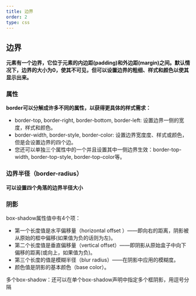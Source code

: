 ```yaml
---
title: 边界
order: 2
type: css
---
```


## 边界

**元素有一个边界，它位于元素的内边距(padding)和外边距(margin)之间。默认情况下，边界的大小为0，使其不可见，但可以设置边界的粗细、样式和颜色以使其显示出来。**

### 属性

**border可以分解成许多不同的属性，以获得更具体的样式需求：**
- border-top, border-right, border-bottom, border-left: 设置边界一侧的宽度，样式和颜色。
- border-width, border-style, border-color: 设置边界宽度度、样式或颜色，但是会设置边界的四个边。
- 您还可以单独三个属性中的一个并且设置其中一侧边界生效：border-top-width, border-top-style, border-top-color等。

### 边界半径（border-radius）

**可以设置四个角落的边界半径大小**

### 阴影

box-shadow属性值中有4个项：
- 第一个长度值是水平偏移量（horizontal offset ）——即向右的距离，阴影被从原始的框中偏移(如果值为负的话则为左)。
- 第二个长度值是垂直偏移量（vertical offset）——即阴影从原始盒子中向下偏移的距离(或向上，如果值为负)。
- 第三个长度的值是模糊半径（blur radius）——在阴影中应用的模糊度。
- 颜色值是阴影的基本颜色（base color）。

多个box-shadow：还可以在单个box-shadow声明中指定多个框阴影，用逗号分隔
